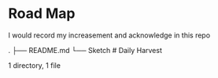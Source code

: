 # Road Map

I would record my increasement and acknowledge in this repo 


.
├── README.md
└── Sketch                 # Daily Harvest

1 directory, 1 file
